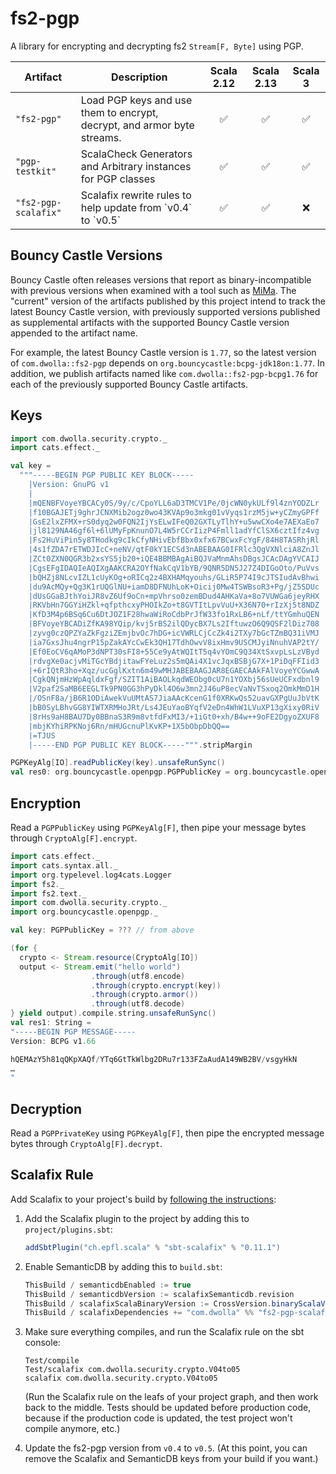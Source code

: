 # fs2-pgp

A library for encrypting and decrypting fs2 `Stream[F, Byte]` using PGP.

<table>
<thead>
<tr>
<th>Artifact</th>
<th>Description</th>
<th align="center">Scala 2.12</th>
<th align="center">Scala 2.13</th>
<th align="center">Scala 3</th>
</tr>
</thead>
<tbody>
<tr>
<td><code>"fs2-pgp"</code></td>
<td>Load PGP keys and use them to encrypt, decrypt, and armor byte streams.</td>
<td align="center"><g-emoji class="g-emoji" alias="white_check_mark" fallback-src="https://github.githubassets.com/images/icons/emoji/unicode/2705.png">✅</g-emoji></td>
<td align="center"><g-emoji class="g-emoji" alias="white_check_mark" fallback-src="https://github.githubassets.com/images/icons/emoji/unicode/2705.png">✅</g-emoji></td>
<td align="center"><g-emoji class="g-emoji" alias="white_check_mark" fallback-src="https://github.githubassets.com/images/icons/emoji/unicode/2705.png">✅</g-emoji></td>
</tr>
<tr>
<td><code>"pgp-testkit"</code></td>
<td>ScalaCheck Generators and Arbitrary instances for PGP classes</td>
<td align="center"><g-emoji class="g-emoji" alias="white_check_mark" fallback-src="https://github.githubassets.com/images/icons/emoji/unicode/2705.png">✅</g-emoji></td>
<td align="center"><g-emoji class="g-emoji" alias="white_check_mark" fallback-src="https://github.githubassets.com/images/icons/emoji/unicode/2705.png">✅</g-emoji></td>
<td align="center"><g-emoji class="g-emoji" alias="white_check_mark" fallback-src="https://github.githubassets.com/images/icons/emoji/unicode/2705.png">✅</g-emoji></td>
</tr>
<tr>
<td><code>"fs2-pgp-scalafix"</code></td>
<td>Scalafix rewrite rules to help update from `v0.4` to `v0.5`</td>
<td align="center"><g-emoji class="g-emoji" alias="white_check_mark" fallback-src="https://github.githubassets.com/images/icons/emoji/unicode/2705.png">✅</g-emoji></td>
<td align="center"><g-emoji class="g-emoji" alias="white_check_mark" fallback-src="https://github.githubassets.com/images/icons/emoji/unicode/2705.png">✅</g-emoji></td>
<td align="center"><g-emoji class="g-emoji" alias="x" fallback-src="https://github.githubassets.com/images/icons/emoji/unicode/274c.png">❌</g-emoji></td>
</tr>
</tbody>
</table>

## Bouncy Castle Versions

Bouncy Castle often releases versions that report as binary-incompatible with 
previous versions when examined with a tool such as [MiMa](https://github.com/lightbend/mima).
The "current" version of the artifacts published by this project intend to track
the latest Bouncy Castle version, with previously supported versions published 
as supplemental artifacts with the supported Bouncy Castle version appended to
the artifact name.

For example, the latest Bouncy Castle version is `1.77`, so the latest version of
`com.dwolla::fs2-pgp` depends on `org.bouncycastle:bcpg-jdk18on:1.77`. In addition,
we publish artifacts named like `com.dwolla::fs2-pgp-bcpg1.76` for each of the
previously supported Bouncy Castle artifacts.

## Keys

```scala
import com.dwolla.security.crypto._
import cats.effect._

val key =
  """-----BEGIN PGP PUBLIC KEY BLOCK-----
    |Version: GnuPG v1
    |
    |mQENBFVoyeYBCACy0S/9y/c/CpoYLL6aD3TMCV1Pe/0jcWN0ykULf9l4znYODZLr
    |f10BGAJETj9ghrJCNXMib2ogz0wo43KVAp9o3mkg01vVyqs1rzM5jw+yCZmyGPFf
    |GsE2lxZFMX+rS0dyq2w0FQN2IjYsELwIFeQ02GXTLyTlhY+u5wwCXo4e7AEXaEo7
    |jl8129NA46gf6l+6lUMyFpKnunO7L4W5rCCrIizP4Fmll1adYfClSX6cztIfz4vg
    |Fs2HuViPin5y8THodkg9cIkCfyNHivEbfBbx0xfx67BCwxFcYgF/84H8TASRhjRl
    |4s1fZDA7rETWDJIcC+neNV/qtF0kY1ECSd3nABEBAAG0IFRlc3QgVXNlciA8ZnJl
    |ZCt0ZXN0QGR3b2xsYS5jb20+iQE4BBMBAgAiBQJVaMnmAhsDBgsJCAcDAgYVCAIJ
    |CgsEFgIDAQIeAQIXgAAKCRA2OYfNakCqV1bYB/9QNR5DN5J27Z4DIGoOto/PuVvs
    |bQHZj8NLcvIZL1cUyKOg+oRICq2z4BXHAMqyouhs/GLiR5P74I9cJTSIudAvBhwi
    |du9AcMQy+Qg3K1rUQGlNU+iamD8DFNUhLoK+Oicij0Mw4TSWBsoR3+Pg/jZ5SDUc
    |dUsGGaBJthYoiJR8vZ6Uf9oCn+mpVhrso0zemBDud4AHKaVa+8o7VUWGa6jeyRHX
    |RKVbHn7GGYiHZkl+qfpthcxyPHOIkZo+t8GVTItLpvVuU+X36N70+rIzXj5t8NDZ
    |KfD3M4p6BSq6Cu6DtJOZ1F28hwaWiRoCdbPrJfW33fo1RxLB6+nLf/ttYGmhuQEN
    |BFVoyeYBCADiZfKA98YQip/kvj5rBS2ilQDycBX7Ls2IftuwzO6Q9QSF2lDiz708
    |zyvg0czQPZYaZkFgziZEmjbvOc7hDG+icVWRLCjCcZk4i2TXy7bGcTZmBQ31iVMJ
    |ia7GxsJhu4ngrP15pZakAYcCwEk3QH17TdhOwvV8ixHmv9USCMJyiNnuhVAP2tY/
    |Ef0EoCV6qAMoP3dNPT30sFI8+55Ce9yAtWQItT5q4vYOmC9Q34XtSxvpLsLzVByd
    |rdvgXe0acjvMiTGcYBdjitawFYeLuz2s5mQAi4X1vcJqxBSBjG7X+1PiDqFFIid3
    |+6rIQtR3ho+Xqz/ucGglKxtn6m49wMHJABEBAAGJAR8EGAECAAkFAlVoyeYCGwwA
    |CgkQNjmHzWpAqldxFgf/SZIT1AiBAOLkqdWEObg0cU7n1YOXbj56sUeUCFxdbnl9
    |V2paf2SaMB6EEGLTk9PN0GG3hPyDkl4O6w3mn2J46uP8ecVaNvTSxoq2OmkMmD1H
    |/OSnF8a/jB6R1ODiAwekVuUMtAS7JiaAAcKcenG1f0XRKwQs52uavGXPgUuJbVtK
    |bB0SyLBhvGG8YIWTXRMHoJRt/Ls4JEuYaoBYqfV2eDn4WhW1LVuXP13gXixy0RiV
    |8rHs9aH8BAU7Dy0BBnaS3R9m8vtfdFxMI3/+1iGt0+xh/B4w++9oFE2DgyoZXUF8
    |mbjKYhiRPKNoj6Rn/mHUGcnuPlKvKP+1X5bObpDbQQ==
    |=TJUS
    |-----END PGP PUBLIC KEY BLOCK-----""".stripMargin

PGPKeyAlg[IO].readPublicKey(key).unsafeRunSync()
val res0: org.bouncycastle.openpgp.PGPPublicKey = org.bouncycastle.openpgp.PGPPublicKey@1003b416
```

## Encryption

Read a `PGPPublicKey` using `PGPKeyAlg[F]`, then pipe your message bytes through `CryptoAlg[F].encrypt`. 

```scala
import cats.effect._
import cats.syntax.all._
import org.typelevel.log4cats.Logger
import fs2._
import fs2.text._
import com.dwolla.security.crypto._
import org.bouncycastle.openpgp._

val key: PGPPublicKey = ??? // from above

(for {
  crypto <- Stream.resource(CryptoAlg[IO])
  output <- Stream.emit("hello world")
                  .through(utf8.encode)
                  .through(crypto.encrypt(key))
                  .through(crypto.armor())
                  .through(utf8.decode)
} yield output).compile.string.unsafeRunSync()
val res1: String =
"-----BEGIN PGP MESSAGE-----
Version: BCPG v1.66

hQEMAzY5h81qQKpXAQf/YTq6GtTkWlbg2DRu7r133FZaAudA149WB2BV/vsgyHkN
…
"
```

## Decryption

Read a `PGPPrivateKey` using `PGPKeyAlg[F]`, then pipe the encrypted message bytes through `CryptoAlg[F].decrypt`. 

## Scalafix Rule

Add Scalafix to your project's build by [following the instructions](https://scalacenter.github.io/scalafix/docs/users/installation.html#sbt):

1. Add the Scalafix plugin to the project by adding this to `project/plugins.sbt`:

    ```scala
    addSbtPlugin("ch.epfl.scala" % "sbt-scalafix" % "0.11.1")
    ```

2. Enable SemanticDB by adding this to `build.sbt`:

    ```scala
    ThisBuild / semanticdbEnabled := true
    ThisBuild / semanticdbVersion := scalafixSemanticdb.revision
    ThisBuild / scalafixScalaBinaryVersion := CrossVersion.binaryScalaVersion(scalaVersion.value)
    ThisBuild / scalafixDependencies += "com.dwolla" %% "fs2-pgp-scalafix" % "0.5.0"
    ```

3. Make sure everything compiles, and run the Scalafix rule on the sbt console:

    ```
    Test/compile
    Test/scalafix com.dwolla.security.crypto.V04to05
    scalafix com.dwolla.security.crypto.V04to05
    ```

   (Run the Scalafix rule on the leafs of your project graph, and then work back to the middle. Tests should be updated before production code, because if the production code is updated, the test project won't compile anymore, etc.)

4. Update the fs2-pgp version from `v0.4` to `v0.5`. (At this point, you can remove the Scalafix and SemanticDB keys from your build if you want.)
